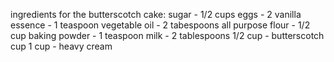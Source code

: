 ingredients for the butterscotch cake:
sugar - 1/2 cups
eggs - 2
vanilla essence - 1 teaspoon
vegetable oil - 2 tabespoons
all purpose flour - 1/2 cup
baking powder - 1 teaspoon
milk - 2 tablespoons
1/2 cup - butterscotch cup
1 cup - heavy cream

